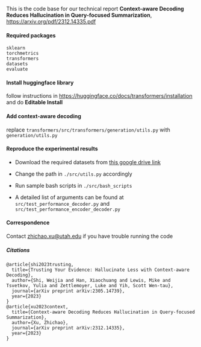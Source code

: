 This is the code base for our technical report <b>Context-aware Decoding Reduces Hallucination in Query-focused Summarization</b>, https://arxiv.org/pdf/2312.14335.pdf

#### Required packages
```
sklearn
torchmetrics
transformers
datasets
evaluate
```

#### Install huggingface library
follow instructions in https://huggingface.co/docs/transformers/installation and do <b>Editable Install</b>

#### Add context-aware decoding
replace `transformers/src/transformers/generation/utils.py` with `generation/utils.py`

#### Reproduce the experimental results
- Download the required datasets from [this google drive link](https://drive.google.com/drive/folders/1pFCmEBX8cUM3OsG-qDb6H1O8Uy3Dahr_?usp=sharing)

- Change the path in `./src/utils.py` accordingly

- Run sample bash scripts in `./src/bash_scripts`

- A detailed list of arguments can be found at `src/test_performance_decoder.py` and `src/test_performance_encoder_decoder.py`


#### Correspondence
Contact zhichao.xu@utah.edu if you have trouble running the code

##### Citations
```
@article{shi2023trusting,
  title={Trusting Your Evidence: Hallucinate Less with Context-aware Decoding},
  author={Shi, Weijia and Han, Xiaochuang and Lewis, Mike and Tsvetkov, Yulia and Zettlemoyer, Luke and Yih, Scott Wen-tau},
  journal={arXiv preprint arXiv:2305.14739},
  year={2023}
}
@article{xu2023context,
  title={Context-aware Decoding Reduces Hallucination in Query-focused Summarization},
  author={Xu, Zhichao},
  journal={arXiv preprint arXiv:2312.14335},
  year={2023}
}
```
